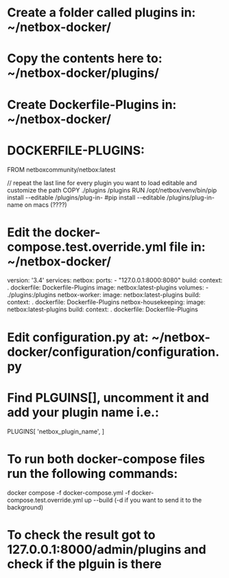 # Create a folder called plugins in: ~/netbox-docker/
# Copy the contents here to: ~/netbox-docker/plugins/
# Create Dockerfile-Plugins in: ~/netbox-docker/

# DOCKERFILE-PLUGINS:

FROM netboxcommunity/netbox:latest

// repeat the last line for every plugin you want to load editable and customize the path
COPY ./plugins /plugins
RUN /opt/netbox/venv/bin/pip install --editable /plugins/plug-in- #pip install --editable /plugins/plug-in-name on macs (????)

# Edit the docker-compose.test.override.yml file in: ~/netbox-docker/

version: '3.4'
services:
  netbox:
    ports:
      - "127.0.0.1:8000:8080"
    build:
      context: .
      dockerfile: Dockerfile-Plugins
    image: netbox:latest-plugins
    volumes: 
      - ./plugins:/plugins
  netbox-worker:
    image: netbox:latest-plugins
    build:
      context: .
      dockerfile: Dockerfile-Plugins
  netbox-housekeeping:
    image: netbox:latest-plugins
    build:
      context: .
      dockerfile: Dockerfile-Plugins

# Edit configuration.py at: ~/netbox-docker/configuration/configuration.py

# Find PLGUINS[], uncomment it and add your plugin name i.e.:
PLUGINS[
    'netbox_plugin_name',
]

# To run both docker-compose files run the following commands:

docker compose -f docker-compose.yml -f docker-compose.test.override.yml up --build (-d if you want to send it to the background)

# To check the result got to 127.0.0.1:8000/admin/plugins and check if the plguin is there
